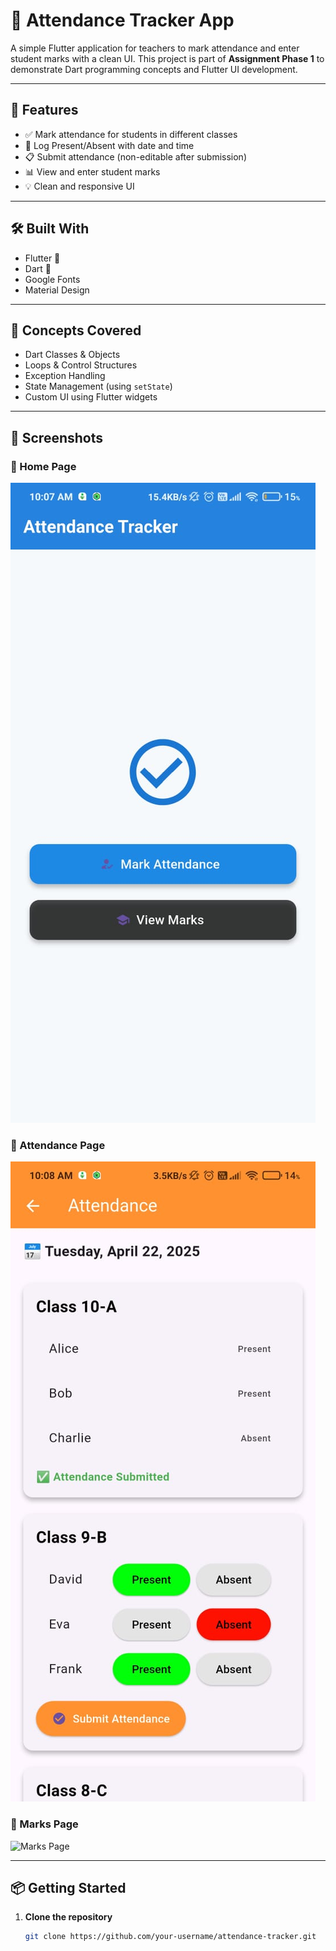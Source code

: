 # 📘 Attendance Tracker App

A simple Flutter application for teachers to mark attendance and enter student marks with a clean UI. This project is part of **Assignment Phase 1** to demonstrate Dart programming concepts and Flutter UI development.

---

## 🚀 Features

- ✅ Mark attendance for students in different classes
- 📝 Log Present/Absent with date and time
- 📋 Submit attendance (non-editable after submission)
- 📊 View and enter student marks
- 💡 Clean and responsive UI

---

## 🛠️ Built With

- Flutter 💙
- Dart 🧠
- Google Fonts
- Material Design

---

## 🎯 Concepts Covered

- Dart Classes & Objects
- Loops & Control Structures
- Exception Handling
- State Management (using `setState`)
- Custom UI using Flutter widgets

---

## 📸 Screenshots

### 🔹 Home Page
![Home Page](attendance_tracker/assets/screenshots/home.jpg)

### 🔹 Attendance Page
![Attendance Page](attendance_tracker/assets/screenshots/attendance.jpg)

### 🔹 Marks Page
![Marks Page](assets/screenshots/marks.jpg)

---

## 📦 Getting Started

1. **Clone the repository**
   ```bash
   git clone https://github.com/your-username/attendance-tracker.git
